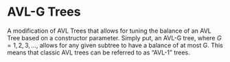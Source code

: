 # AVL-G Trees



A modification of AVL Trees that allows for tuning the balance of an AVL Tree based on a constructor parameter. Simply put, an AVL-G tree, where $`G = 1, 2, 3, \ldots,`$ allows for any given subtree to have a balance of at most G. This means that classic AVL trees can be referred to as “AVL-1” trees.

